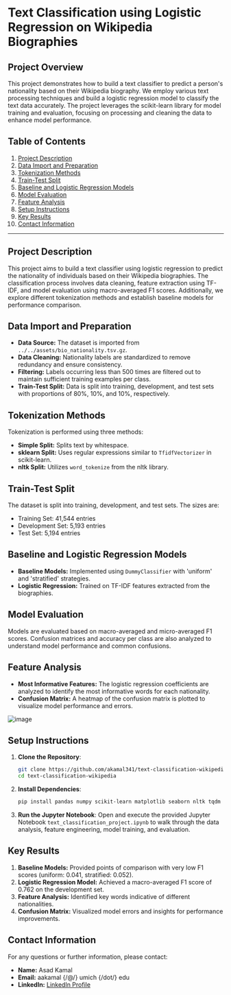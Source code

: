 # Text Classification using Logistic Regression on Wikipedia Biographies

## Project Overview

This project demonstrates how to build a text classifier to predict a person's nationality based on their Wikipedia biography. We employ various text processing techniques and build a logistic regression model to classify the text data accurately. The project leverages the scikit-learn library for model training and evaluation, focusing on processing and cleaning the data to enhance model performance.

## Table of Contents

1. [Project Description](#project-description)
2. [Data Import and Preparation](#data-import-and-preparation)
3. [Tokenization Methods](#tokenization-methods)
4. [Train-Test Split](#train-test-split)
5. [Baseline and Logistic Regression Models](#baseline-and-logistic-regression-models)
6. [Model Evaluation](#model-evaluation)
7. [Feature Analysis](#feature-analysis)
8. [Setup Instructions](#setup-instructions)
9. [Key Results](#key-results)
10. [Contact Information](#contact-information)

---

## Project Description

This project aims to build a text classifier using logistic regression to predict the nationality of individuals based on their Wikipedia biographies. The classification process involves data cleaning, feature extraction using TF-IDF, and model evaluation using macro-averaged F1 scores. Additionally, we explore different tokenization methods and establish baseline models for performance comparison.

## Data Import and Preparation

- **Data Source:** The dataset is imported from `../../assets/bio_nationality.tsv.gz`.
- **Data Cleaning:** Nationality labels are standardized to remove redundancy and ensure consistency.
- **Filtering:** Labels occurring less than 500 times are filtered out to maintain sufficient training examples per class.
- **Train-Test Split:** Data is split into training, development, and test sets with proportions of 80%, 10%, and 10%, respectively.

## Tokenization Methods

Tokenization is performed using three methods:
- **Simple Split:** Splits text by whitespace.
- **sklearn Split:** Uses regular expressions similar to `TfidfVectorizer` in scikit-learn.
- **nltk Split:** Utilizes `word_tokenize` from the nltk library.

## Train-Test Split

The dataset is split into training, development, and test sets. The sizes are:
- Training Set: 41,544 entries
- Development Set: 5,193 entries
- Test Set: 5,194 entries

## Baseline and Logistic Regression Models

- **Baseline Models:** Implemented using `DummyClassifier` with 'uniform' and 'stratified' strategies.
- **Logistic Regression:** Trained on TF-IDF features extracted from the biographies.

## Model Evaluation

Models are evaluated based on macro-averaged and micro-averaged F1 scores. Confusion matrices and accuracy per class are also analyzed to understand model performance and common confusions.

## Feature Analysis

- **Most Informative Features:** The logistic regression coefficients are analyzed to identify the most informative words for each nationality.
- **Confusion Matrix:** A heatmap of the confusion matrix is plotted to visualize model performance and errors.

![image](https://github.com/user-attachments/assets/352a833d-f080-4ef8-ac2f-e73d00c0d05a)


## Setup Instructions

1. **Clone the Repository**:
    ```sh
    git clone https://github.com/akamal341/text-classification-wikipedia.git
    cd text-classification-wikipedia
    ```

2. **Install Dependencies**:
    ```sh
    pip install pandas numpy scikit-learn matplotlib seaborn nltk tqdm
    ```

3. **Run the Jupyter Notebook**:
    Open and execute the provided Jupyter Notebook `text_classification_project.ipynb` to walk through the data analysis, feature engineering, model training, and evaluation.

## Key Results

1. **Baseline Models:** Provided points of comparison with very low F1 scores (uniform: 0.041, stratified: 0.052).
2. **Logistic Regression Model:** Achieved a macro-averaged F1 score of 0.762 on the development set.
3. **Feature Analysis:** Identified key words indicative of different nationalities.
4. **Confusion Matrix:** Visualized model errors and insights for performance improvements.

## Contact Information

For any questions or further information, please contact:
- **Name:** Asad Kamal
- **Email:** aakamal {/@/} umich {/dot/} edu
- **LinkedIn:** [LinkedIn Profile](https://linkedin.com/in/asadakamal)
